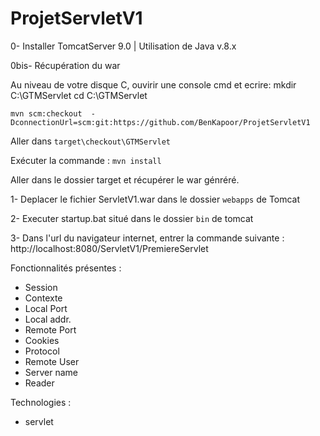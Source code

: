 # ProjetServletV1

0- Installer TomcatServer 9.0 | Utilisation de Java v.8.x

0bis- Récupération du war

Au niveau de votre disque C, ouvirir une console cmd et ecrire:
mkdir C:\GTMServlet
cd C:\GTMServlet

`mvn scm:checkout  -DconnectionUrl=scm:git:https://github.com/BenKapoor/ProjetServletV1`

Aller dans `target\checkout\GTMServlet`

Exécuter la commande :
`mvn install`

Aller dans le dossier target et récupérer le war génréré.

1- Deplacer le fichier ServletV1.war dans le dossier `webapps` de Tomcat

2- Executer startup.bat situé dans le dossier `bin` de tomcat 

3- Dans l'url du navigateur internet, entrer la commande suivante : http://localhost:8080/ServletV1/PremiereServlet

Fonctionnalités présentes :
- Session
- Contexte
- Local Port
- Local addr.
- Remote Port
- Cookies
- Protocol
- Remote User
- Server name
- Reader

Technologies :
- servlet
